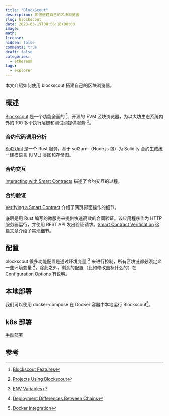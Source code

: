```yaml
---
title: "BlockScout"
description: 如何搭建自己的区块浏览器
slug: blockscout
date: 2023-03-19T00:56:18+08:00
image:
math:
license:
hidden: false
comments: true
draft: false
categories:
  - ethereum
tags:
  - explorer
---
```


本文介绍如何使用 blockscout 搭建自己的区块浏览器。

<!---->

## 概述

[Blockscout](https://www.blockscout.com/) 是一个功能全面的 [^1]、开源的 EVM 区块浏览器，为以太坊生态系统内外的 100 多个执行层链和测试网提供服务 [^2]。

### 合约代码调用分析

[Sol2Uml](https://github.com/blockscout/blockscout-rs/tree/main/visualizer) 是一个 Rust 服务，基于 sol2uml（Node.js 包）为 Solidity 合约生成统一建模语言 (UML) 类图和存储图。

### 合约交互

[Interacting with Smart Contracts](https://docs.blockscout.com/for-users/interacting-with-smart-contracts) 描述了合约交互的过程。

### 合约验证

[Verifying a Smart Contract](https://docs.blockscout.com/for-users/verifying-a-smart-contract) 介绍了网页界面操作的细节。

底层是用 Rust 编写的微服务来提供快速高效的合同验证。该应用程序作为 HTTP 服务器运行，并使用 REST API 发出验证请求。[Smart Contract Verification](https://docs.blockscout.com/for-developers/information-and-settings/smart-contract-verification) 这篇文章介绍了实现细节。

## 配置

blockscout 很多功能配置是通过环境变量 [^3] 来进行控制，所有区块链都必须定义一些环境变量 [^4]，除此之外，剩余的配置（比如修改图标什么的）在 [Configuration Options](https://docs.blockscout.com/for-developers/configuration-options) 有说明。

## 本地部署

我们可以使用 docker-compose 在 Docker 容器中本地运行 Blockscout[^5]。

## k8s 部署

[手动部署](https://docs.blockscout.com/for-developers/manual-deployment)

## 参考

[^1]: [Blockscout Features](https://docs.blockscout.com/about/features)

[^2]: [Projects Using Blockscout](https://docs.blockscout.com/about/projects)

[^3]: [ENV Variables](https://docs.blockscout.com/for-developers/information-and-settings/env-variables)

[^4]: [Deployment Differences Between Chains](https://docs.blockscout.com/for-developers/information-and-settings/deployment-differences-between-chains)

[^5]: [Docker Integration](https://github.com/blockscout/blockscout/tree/master/docker-compose)
